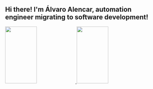 ## Hi there! I'm Álvaro Alencar, automation engineer migrating to software development!

<div style="display: flex justify-content: space-between">
  <a href="https://github.com/alvaroallencar">
  <img height="185em" width="45%" src="https://github-readme-stats.vercel.app/api?username=alvaroallencar&count_private=true&show_icons=true&theme=merko" />
  <img height="185em" width="45%" src="https://github-readme-stats.vercel.app/api/top-langs/?username=alvaroallencar&layout=compact&langs_count=5&theme=merko&count_private=true" />
</div>  

##
  
<div style="display: inline_block">
  
</div>
